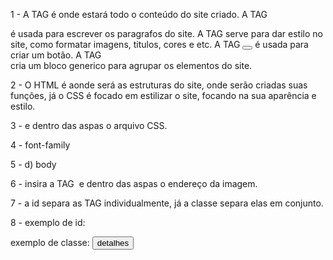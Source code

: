 1 - A TAG <body></body> é onde estará todo o conteúdo do site criado.
    A TAG <p></p> é usada para escrever os paragrafos do site.
    A TAG <style></style> serve para dar estilo no site, como formatar imagens, titulos, cores e etc.
    A TAG <button></button> é usada para criar um botão.
    A TAG <div></div> cria um bloco generico para agrupar os elementos do site.


2 - O HTML é aonde será as estruturas do site, onde serão criadas suas funções, já o CSS é focado em estilizar o site,
    focando na sua aparência e estilo.

3 - <link rel="stylesheet" href=""> e dentro das aspas o arquivo CSS.

4 - font-family

5 - d) body

6 - insira a TAG <img src=""> e dentro das aspas o endereço da imagem.

7 - a id separa as TAG individualmente, já a classe separa elas em conjunto.

8 - exemplo de id:  <div id="produtos">
    exemplo de classe: <button class="btn">detalhes </button>